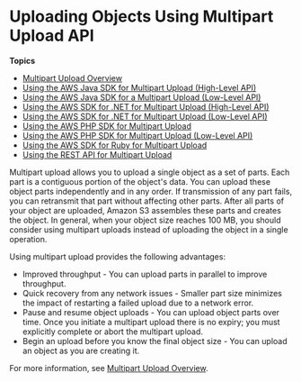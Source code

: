 # Uploading Objects Using Multipart Upload API<a name="uploadobjusingmpu"></a>

**Topics**
+ [Multipart Upload Overview](mpuoverview.md)
+ [Using the AWS Java SDK for Multipart Upload \(High\-Level API\)](usingHLmpuJava.md)
+ [Using the AWS Java SDK for a Multipart Upload \(Low\-Level API\)](mpListPartsJavaAPI.md)
+ [Using the AWS SDK for \.NET for Multipart Upload \(High\-Level API\)](usingHLmpuDotNet.md)
+ [Using the AWS SDK for \.NET for Multipart Upload \(Low\-Level API\)](usingLLmpuDotNet.md)
+ [Using the AWS PHP SDK for Multipart Upload](usingHLmpuPHP.md)
+ [Using the AWS PHP SDK for Multipart Upload \(Low\-Level API\)](usingLLmpuPHP.md)
+ [Using the AWS SDK for Ruby for Multipart Upload](uploadobjusingmpu-ruby-sdk.md)
+ [Using the REST API for Multipart Upload](UsingRESTAPImpUpload.md)

Multipart upload allows you to upload a single object as a set of parts\. Each part is a contiguous portion of the object's data\. You can upload these object parts independently and in any order\. If transmission of any part fails, you can retransmit that part without affecting other parts\. After all parts of your object are uploaded, Amazon S3 assembles these parts and creates the object\. In general, when your object size reaches 100 MB, you should consider using multipart uploads instead of uploading the object in a single operation\.

Using multipart upload provides the following advantages:
+  Improved throughput \- You can upload parts in parallel to improve throughput\. 
+ Quick recovery from any network issues \- Smaller part size minimizes the impact of restarting a failed upload due to a network error\.
+ Pause and resume object uploads \- You can upload object parts over time\. Once you initiate a multipart upload there is no expiry; you must explicitly complete or abort the multipart upload\. 
+ Begin an upload before you know the final object size \- You can upload an object as you are creating it\. 

For more information, see [Multipart Upload Overview](mpuoverview.md)\. 